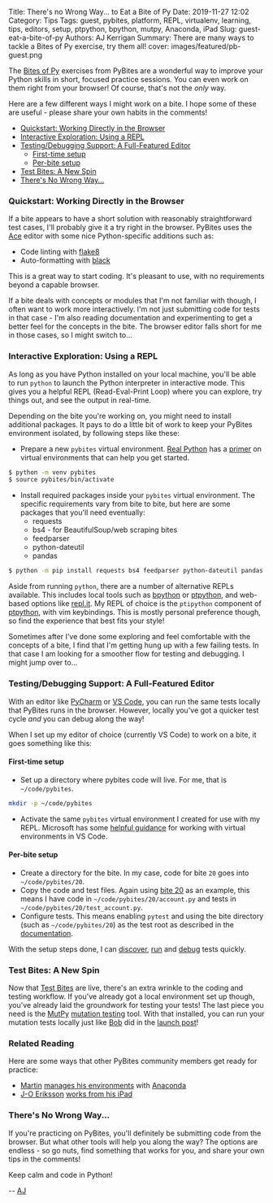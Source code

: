 Title: There's no Wrong Way... to Eat a Bite of Py
Date: 2019-11-27 12:02
Category: Tips
Tags: guest, pybites, platform, REPL, virtualenv, learning, tips, editors, setup, ptpython, bpython, mutpy, Anaconda, iPad
Slug: guest-eat-a-bite-of-py
Authors: AJ Kerrigan
Summary: There are many ways to tackle a Bites of Py exercise, try them all!
cover: images/featured/pb-guest.png

The [Bites of Py](https://codechalleng.es/bites/) exercises from PyBites are a wonderful way to improve your Python skills in short, focused practice sessions. You can even work on them right from your browser! Of course, that's not the _only_ way.

Here are a few different ways I might work on a bite. I hope some of these are useful - please share your own habits in the comments!

* [Quickstart: Working Directly in the Browser](#quickstart-working-directly-in-the-browser)
* [Interactive Exploration: Using a REPL](#interactive-exploration-using-a-repl)
* [Testing/Debugging Support: A Full-Featured Editor](#testingdebugging-support-a-full-featured-editor)
  * [First-time setup](#first-time-setup)
  * [Per-bite setup](#per-bite-setup)
* [Test Bites: A New Spin](#test-bites-a-new-spin)
* [There's No Wrong Way...](#theres-no-wrong-way)

<a name="quickstart-working-directly-in-the-browser"></a>
### Quickstart: Working Directly in the Browser

If a bite appears to have a short solution with reasonably straightforward test cases, I'll probably give it a try right in the browser. PyBites uses the [Ace](https://github.com/ajaxorg/ace) editor with some nice Python-specific additions such as:

* Code linting with [flake8](https://pypi.org/project/flake8/)
* Auto-formatting with [black](https://black.readthedocs.io/en/stable/)

This is a great way to start coding. It's pleasant to use, with no requirements beyond a capable browser.

If a bite deals with concepts or modules that I'm not familiar with though, I often want to work more interactively. I'm not just submitting code for tests in that case - I'm also reading documentation and experimenting to get a better feel for the concepts in the bite. The browser editor falls short for me in those cases, so I might switch to...

<a name="interactive-exploration-using-a-repl"></a>
### Interactive Exploration: Using a REPL

As long as you have Python installed on your local machine, you'll be able to run `python` to launch the Python interpreter in interactive mode. This gives you a helpful REPL (Read-Eval-Print Loop) where you can explore, try things out, and see the output in real-time.

Depending on the bite you're working on, you might need to install additional packages. It pays to do a little bit of work to keep your PyBites environment isolated, by following steps like these:

* Prepare a new `pybites` virtual environment. [Real Python](https://realpython.com/) has a [primer](https://realpython.com/python-virtual-environments-a-primer/) on virtual environments that can help you get started.

```bash
$ python -m venv pybites
$ source pybites/bin/activate
```

* Install required packages inside your `pybites` virtual environment. The specific requirements vary from bite to bite, but here are some packages that you'll need eventually:
  * requests
  * bs4 - for BeautifulSoup/web scraping bites
  * feedparser
  * python-dateutil
  * pandas

```bash
$ python -m pip install requests bs4 feedparser python-dateutil pandas
```

Aside from running `python`, there are a number of alternative REPLs available. This includes local tools such as [bpython](https://bpython-interpreter.org/) or [ptpython](https://github.com/prompt-toolkit/ptpython/), and web-based options like [repl.it](https://repl.it/). My REPL of choice is the `ptipython` component of [ptpython](https://github.com/prompt-toolkit/ptpython/), with vim keybindings. This is mostly personal preference though, so find the experience that best fits your style!

Sometimes after I've done some exploring and feel comfortable with the concepts of a bite, I find that I'm getting hung up with a few failing tests. In that case I am looking for a smoother flow for testing and debugging. I might jump over to...

<a name="testingdebugging-support-a-full-featured-editor"></a>
### Testing/Debugging Support: A Full-Featured Editor

With an editor like [PyCharm](https://www.jetbrains.com/pycharm/) or [VS Code](https://code.visualstudio.com/docs/languages/python), you can run the same tests locally that PyBites runs in the browser. However, locally you've got a quicker test cycle _and_ you can debug along the way!

When I set up my editor of choice (currently VS Code) to work on a bite, it goes something like this:

<a name="first-time-setup"></a>
#### First-time setup

* Set up a directory where pybites code will live. For me, that is `~/code/pybites`.

```bash
mkdir -p ~/code/pybites
```

* Activate the same `pybites` virtual environment I created for use with my REPL. Microsoft has some [helpful guidance](https://code.visualstudio.com/docs/python/environments) for working with virtual environments in VS Code.

<a name="per-bite-setup"></a>
#### Per-bite setup

* Create a directory for the bite. In my case, code for bite `20` goes into `~/code/pybites/20`.
* Copy the code and test files. Again using [bite 20](https://codechalleng.es/bites/20/) as an example, this means I have code in `~/code/pybites/20/account.py` and tests in `~/code/pybites/20/test_account.py`.
* Configure tests. This means enabling `pytest` and using the bite directory (such as `~/code/pybites/20`) as the test root as described in the [documentation](https://code.visualstudio.com/docs/python/testing#_enable-a-test-framework).

With the setup steps done, I can [discover](https://code.visualstudio.com/docs/python/testing#_test-discovery), [run](https://code.visualstudio.com/docs/python/testing#_run-tests) and [debug](https://code.visualstudio.com/docs/python/testing#_debug-tests) tests quickly.

<a name="test-bites-a-new-spin"></a>
### Test Bites: A New Spin

Now that [Test Bites](https://pybit.es/launch-pytest-bites.html) are live, there's an extra wrinkle to the coding and testing workflow. If you've already got a local environment set up though, you've already laid the groundwork for testing your tests! The last piece you need is the [MutPy](https://github.com/mutpy/mutpy) [mutation testing](https://en.wikipedia.org/wiki/Mutation_testing) tool. With that installed, you can run your mutation tests locally just like [Bob](author/bob.html) did in the [launch post](https://pybit.es/launch-pytest-bites.html)!

<a name="related-reading"></a>
### Related Reading

Here are some ways that other PyBites community members get ready for practice:

* [Martin](pages/guests.html#martinuribe) [manages his environments](guest-anaconda-workflow.html) with [Anaconda](https://anaconda.org/)
* [J-O Eriksson](https://joeriksson.io/) [works from his iPad](https://joeriksson.io/blog/new-ipados-and-new-improved-pybites-exercise-workflow/)

<a name="theres-no-wrong-way"></a>
### There's No Wrong Way...

If you're practicing on PyBites, you'll definitely be submitting code from the browser. But what other tools will help you along the way? The options are endless - so go nuts, find something that works for you, and share your own tips in the comments!

Keep calm and code in Python!

-- [AJ](pages/guests.html#ajkerrigan)
